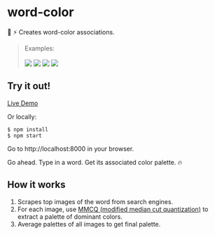 # word-color

:art: :zap: Creates word-color associations.

> Examples:
<br></br>
<img src='https://github.com/GreenLantern101/word-color/blob/master/pics/_camoflage.PNG'></img>
<img src='https://github.com/GreenLantern101/word-color/blob/master/pics/_coconut.PNG'></img>
<img src='https://github.com/GreenLantern101/word-color/blob/master/pics/_trophy.PNG'></img>
<img src='https://github.com/GreenLantern101/word-color/blob/master/pics/_usflag.PNG'></img>

## Try it out!
[Live Demo](https://word-color1.herokuapp.com/)

Or locally:
```
$ npm install
$ npm start
```
Go to http://localhost:8000 in your browser.

Go ahead. Type in a word. Get its associated color palette. :fire:

## How it works

1. Scrapes top images of the word from search engines.
2. For each image, use [MMCQ (modified median cut quantization)](https://en.wikipedia.org/wiki/Median_cut) to extract a palette of dominant colors.
3. Average palettes of all images to get final palette.
